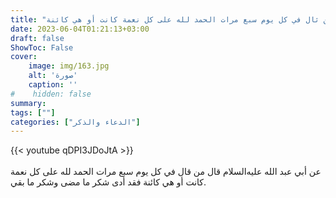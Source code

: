 ```yaml
---
title: "ثواب من ثال في كل يوم سبع مرات الحمد لله على كل نعمة كانت أو هي كائنة"
date: 2023-06-04T01:21:13+03:00
draft: false
ShowToc: False
cover:
    image: img/163.jpg
    alt: 'صورة'
    caption: ''
#    hidden: false
summary: 
tags: [""]
categories: ["الدعاء والذكر"]
---
```

{{< youtube qDPI3JDoJtA >}}  
 <br>
عن أبي عبد الله عليه‌السلام قال من قال في كل يوم سبع مرات الحمد
لله على كل نعمة كانت أو هي كائنة فقد أدى شكر ما مضى وشكر ما بقي.



